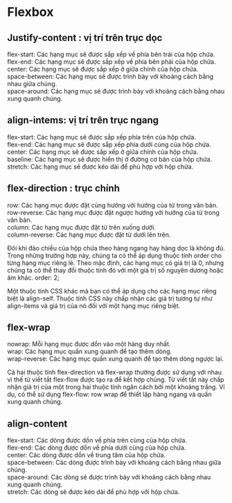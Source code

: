 # Flexbox

## Justify-content : vị trí trên trục dọc
flex-start: Các hạng mục sẽ được sắp xếp về phía bên trái của hộp chứa. <br/>
flex-end: Các hạng mục sẽ được sắp xếp về phía bên phải của hộp chứa.<br/>
center: Các hạng mục sẽ được sắp xếp ở giữa chính của hộp chứa.<br/>
space-between: Các hạng mục sẽ được trình bày với khoảng cách bằng nhau giữa chúng.<br/>
space-around: Các hạng mục sẽ được trình bày với khoảng cách bằng nhau xung quanh chúng.<br/>

## align-intems:  vị trí trên trục ngang
flex-start: Các hạng mục sẽ được sắp xếp phía trên của hộp chứa.<br/>
flex-end: Các hạng mục sẽ được sắp xếp phía dưới cùng của hộp chứa.<br/>
center: Các hạng mục sẽ được sắp xếp ở giữa chính của hộp chứa.<br/>
baseline: Các hạng mục sẽ được hiển thị ở đường cơ bản của hộp chứa.<br/>
stretch: Các hạng mục sẽ được kéo dài để phù hợp với hộp chứa.<br/>

## flex-direction : trục chính
row: Các hạng mục được đặt cùng hướng với hướng của từ trong văn bản.<br/>
row-reverse: Các hạng mục được đặt ngược hướng với hướng của từ trong văn bản.<br/>
column: Các hạng mục được đặt từ trên xuống dưới.<br/>
column-reverse: Các hạng mục được đặt từ dưới lên trên.<br/>

Đôi khi đảo chiều của hộp chứa theo hàng ngang hay hàng dọc là không đủ. Trong những trường hợp này, chúng ta có thể áp dụng thuộc tính order cho từng hạng mục riêng lẻ. Theo mặc định, các hạng mục có giá trị là 0, nhưng chúng ta có thể thay đổi thuộc tính đó với một giá trị số nguyên dương hoặc âm khác.
order: 2;

Một thuộc tính CSS khác mà bạn có thể áp dụng cho các hạng mục riêng biệt là align-self. Thuộc tính CSS này chấp nhận các giá trị tương tự như align-items và giá trị của nó đối với một hạng mục riêng biệt.<br/>

## flex-wrap
nowrap: Mỗi hạng mục được dồn vào một hàng duy nhất.<br/>
wrap: Các hạng mục quấn xung quanh để tạo thêm dòng.<br/>
wrap-reverse: Các hạng mục quấn xung quanh để tạo thêm dòng ngược lại.<br/>

Cả hai thuộc tính flex-direction và flex-wrap thường được sử dụng với nhau vì thế từ viết tắt flex-flow được tạo ra để kết hợp chúng. Từ viết tắt này chấp nhận giá trị của một trong hai thuộc tính ngăn cách bởi một khoảng trắng.
Ví dụ, có thể sử dụng flex-flow: row wrap để thiết lập hàng ngang và quấn xung quanh chúng.

## align-content
flex-start: Các dòng được dồn về phía trên cùng của hộp chứa.<br/>
flex-end: Các dòng được dồn về phía dưới cùng của hộp chứa.<br/>
center: Các dòng được dồn về trung tâm của hộp chứa.<br/>
space-between: Các dòng được trình bày với khoảng cách bằng nhau giữa chúng.<br/>
space-around: Các dòng sẽ được trình bày với khoảng cách bằng nhau xung quanh chúng.<br/>
stretch: Các dòng sẽ được kéo dài để phù hợp với hộp chứa.<br/>

